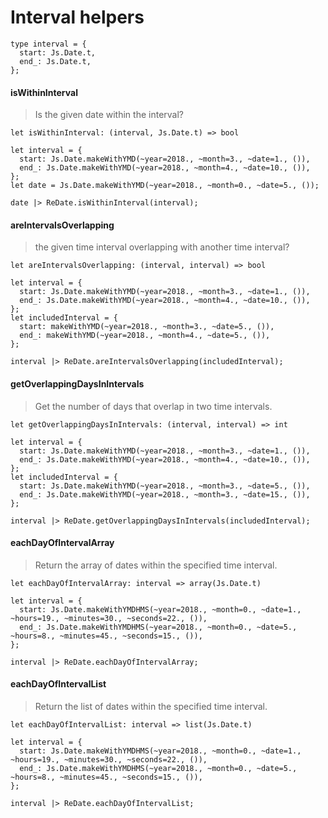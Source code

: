 # Interval helpers

```reason
type interval = {
  start: Js.Date.t,
  end_: Js.Date.t,
};
```

#### isWithinInterval

> Is the given date within the interval?

`let isWithinInterval: (interval, Js.Date.t) => bool`

```reason
let interval = {
  start: Js.Date.makeWithYMD(~year=2018., ~month=3., ~date=1., ()),
  end_: Js.Date.makeWithYMD(~year=2018., ~month=4., ~date=10., ()),
};
let date = Js.Date.makeWithYMD(~year=2018., ~month=0., ~date=5., ());

date |> ReDate.isWithinInterval(interval);
```

#### areIntervalsOverlapping

>  the given time interval overlapping with another time interval?

`let areIntervalsOverlapping: (interval, interval) => bool`

```reason
let interval = {
  start: Js.Date.makeWithYMD(~year=2018., ~month=3., ~date=1., ()),
  end_: Js.Date.makeWithYMD(~year=2018., ~month=4., ~date=10., ()),
};
let includedInterval = {
  start: makeWithYMD(~year=2018., ~month=3., ~date=5., ()),
  end_: makeWithYMD(~year=2018., ~month=4., ~date=5., ()),
};

interval |> ReDate.areIntervalsOverlapping(includedInterval);
```

#### getOverlappingDaysInIntervals

> Get the number of days that overlap in two time intervals.

`let getOverlappingDaysInIntervals: (interval, interval) => int`

```reason
let interval = {
  start: Js.Date.makeWithYMD(~year=2018., ~month=3., ~date=1., ()),
  end_: Js.Date.makeWithYMD(~year=2018., ~month=4., ~date=10., ()),
};
let includedInterval = {
  start: Js.Date.makeWithYMD(~year=2018., ~month=3., ~date=5., ()),
  end_: Js.Date.makeWithYMD(~year=2018., ~month=3., ~date=15., ()),
};

interval |> ReDate.getOverlappingDaysInIntervals(includedInterval);
```

#### eachDayOfIntervalArray

> Return the array of dates within the specified time interval.

`let eachDayOfIntervalArray: interval => array(Js.Date.t)`

```reason
let interval = {
  start: Js.Date.makeWithYMDHMS(~year=2018., ~month=0., ~date=1., ~hours=19., ~minutes=30., ~seconds=22., ()),
  end_: Js.Date.makeWithYMDHMS(~year=2018., ~month=0., ~date=5., ~hours=8., ~minutes=45., ~seconds=15., ()),
};

interval |> ReDate.eachDayOfIntervalArray;
```

#### eachDayOfIntervalList

> Return the list of dates within the specified time interval.

`let eachDayOfIntervalList: interval => list(Js.Date.t)`

```reason
let interval = {
  start: Js.Date.makeWithYMDHMS(~year=2018., ~month=0., ~date=1., ~hours=19., ~minutes=30., ~seconds=22., ()),
  end_: Js.Date.makeWithYMDHMS(~year=2018., ~month=0., ~date=5., ~hours=8., ~minutes=45., ~seconds=15., ()),
};

interval |> ReDate.eachDayOfIntervalList;
```